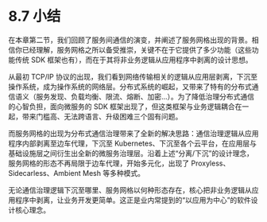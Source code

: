 # 8.7 小结

在本章第二节，我们回顾了服务间通信的演变，并阐述了服务网格出现的背景。相信你已经理解，服务网格之所以备受推崇，关键不在于它提供了多少功能（这些功能传统 SDK 框架也有），而在于其将非业务逻辑从应用程序中剥离的设计思想。

从最初 TCP/IP 协议的出现，我们看到网络传输相关的逻辑从应用层剥离，下沉至操作系统，成为操作系统的网络层。分布式系统的崛起，又带来了特有的分布式通信语义（服务发现、负载均衡、限流、熔断、加密...）。为了降低治理分布式通信的心智负担，面向微服务的 SDK 框架出现了，但这类框架与业务逻辑耦合在一起，带来门槛高、无法跨语言、升级困难三个固有问题。

而服务网格的出现为分布式通信治理带来了全新的解决思路：通信治理逻辑从应用程序内部剥离至边车代理，下沉至 Kubernetes、下沉至各个云平台，在应用层与基础设施层之间衍生出全新的微服务治理层。沿着上述“分离/下沉”的设计理念，服务网格的形态不再局限于边车代理，开始多元化，出现了 Proxyless、Sidecarless、Ambient Mesh 等多种模式。

无论通信治理逻辑下沉至哪里、服务网格以何种形态存在，核心把非业务逻辑从应用程序中剥离，让业务开发更简单。这正是业内常提到的“以应用为中心”的软件设计核心理念。